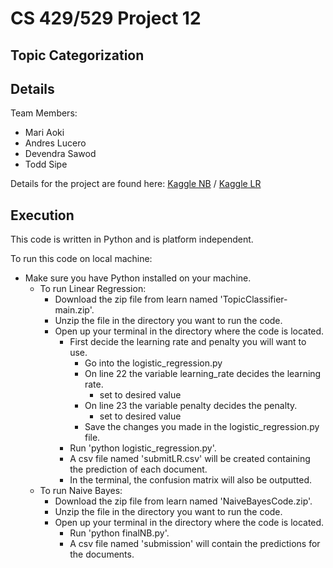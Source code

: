# CS 429/529 Project 12
## Topic Categorization

## Details

Team Members:
- Mari Aoki
- Andres Lucero
- Devendra Sawod
- Todd Sipe

Details for the project are found here: 
[Kaggle NB](https://www.kaggle.com/c/cs529-project-2-nb/overview) /
[Kaggle LR](https://www.kaggle.com/competitions/cs529-project-2-lr/overview)


## Execution 

This code is written in Python and is platform independent.

To run this code on local machine:
- Make sure you have Python installed on your machine.
  - To run Linear Regression:
    - Download the zip file from learn named 'TopicClassifier-main.zip'.
    - Unzip the file in the directory you want to run the code.
    - Open up your terminal in the directory where the code is located.
        - First decide the learning rate and penalty you will want to use.
          - Go into the logistic_regression.py
          - On line 22 the variable learning_rate decides the learning rate.
            - set to desired value
          - On line 23 the variable penalty decides the penalty.
            - set to desired value
          - Save the changes you made in the logistic_regression.py file.
        - Run 'python logistic_regression.py'.
        - A csv file named 'submitLR.csv' will be created containing the prediction of each document.
        - In the terminal, the confusion matrix will also be outputted.
  - To run Naive Bayes:
    - Download the zip file from learn named 'NaiveBayesCode.zip'.
    - Unzip the file in the directory you want to run the code.
    - Open up your terminal in the directory where the code is located.
      - Run 'python finalNB.py'.
      - A csv file named 'submission' will contain the predictions for the documents.
